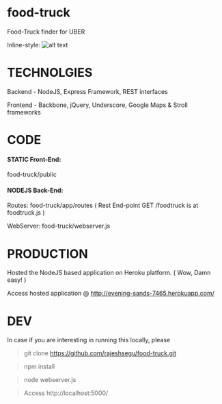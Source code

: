 food-truck
==========

Food-Truck finder for UBER

Inline-style: 
![alt text](https://raw.github.com/rajeshsegu/food-truck/master/public/img/Uber%20FoodTruck.png "Uber Food Truck Screenshot")

TECHNOLGIES
======

Backend  - NodeJS, Express Framework, REST interfaces

Frontend - Backbone, jQuery, Underscore, Google Maps & Stroll frameworks

CODE 
======

#### STATIC Front-End: 

food-truck/public

#### NODEJS Back-End:  

Routes:    food-truck/app/routes
( Rest End-point GET /foodtruck is at foodtruck.js )

WebServer: food-truck/webserver.js

PRODUCTION
======

Hosted the NodeJS based application on Heroku platform. ( Wow, Damn easy! )

Access hosted application @ http://evening-sands-7465.herokuapp.com/

DEV 
======

In case if you are interesting in running this locally, please 

> git clone https://github.com/rajeshsegu/food-truck.git

> npm install

> node webserver.js 

> Access http://localhost:5000/





